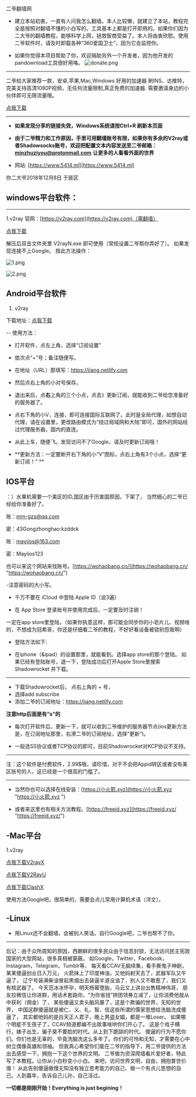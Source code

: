 二爷翻墙网

* 建立本站初衷，一直有人问我怎么翻墙，本人比较懒，就建立了本站，教程完全是按照对翻墙不懂的小白写的，工具基本上都是打开即用的。如果你们因为二大爷的翻墙教程，能够科学上网，拯救智商受益了。本人将由衷欣慰。使用二爷软件时，请及时卸载各种“360爱国卫士”，因为它会监控你。

* 如果你觉得本项目帮助了你，欢迎捐助另外一个开发者，因为他开发的pandownload工具很好用咯。
![donate.png](https://raw.githubusercontent.com/ugvf2009/Miles/master/donate.png)


------------

二爷给大家推荐一款，安卓,苹果,Mac,Windows 好用的加速器 刷INS、访推特，完美支持高清1080P视频，无任何流量限制,真正免费的加速器.
需要邀请身边的小伙伴即可无限流量哦。

[点我下载](https://share.antss007.com/aff/w5M2 "点我下载")

------------



*  **如果发现分享的链接失效，Windows系统请按Ctrl+R 刷新本页面**
*  **由于二爷精力和工作原因，手里可用翻墙账号有限，如果你有多余的V2ray或者Shadowsocks账号，欢迎把配置文本内容发送至二爷邮箱：[minzhuziyou@protonmail.com](minzhuziyou@protonmail.com "minzhuziyou@protonmail.com")**
**让更多的人看看外面的世界**

* 网站: [https://www.5414.ml](https://www.5414.ml)


你二大爷2018年12月8日 于匪区

## windows平台软件： 

* * *

1.v2ray
 官网：[https://v2ray.com](https://v2ray.com)（需翻墙）
 

[点我下载](https://github.com/ugvf2009/Miles/raw/master/v2rayN-Core.7z)

解压后双击文件夹里 V2rayN.exe 即可使用（常规设置二爷帮你弄好了）。
如果发现连接不上Google。
按此方法操作：

![1.png](https://i.loli.net/2019/04/25/5cc12d036ad65.png)


![2.png](https://i.loli.net/2019/04/25/5cc12d03c15fb.png)

## Android平台软件

1. v2ray 


下载地址：[点我下载](https://github.com/ugvf2009/Miles/raw/master/v2ray.apk) 


-- 使用方法：

*  打开软件，点左上角，选择“订阅设置”

*  依次点“+”号；备注随便写。

*  在地址（URL）那填写：[https://jiang.netlify.com ](https://jiang.netlify.com  "https://jiang.netlify.com ")

*  然后点右上角的小对号保存。

*  退出来后，点**右**上角的三个小点，点击》更新订阅，就能收到二爷给您准备好的服务器了。

*  点右下角的小V，连接，即可连接国际互联网了。此时是全局代理，如想自动代理，请在设置里，更改路由模式为“绕过局域网和大陆”即可，国外的网站经过代理服务器，国内的直连。

*  从此上车，随便飞。发现访问不了Google，请及时更新订阅哦！

*  **更新方法：一定要断开右下角的小“V”图标，点右上角有3个小点，选择“更新订阅！” **

##  IOS平台 
：）水果机需要一个美区的ID,国区由于历害国原因，下架了， 当然细心的二爷已经给你准备好了。 


账：mm-gzs@qq.com    

密：43Gongzhonghao:kzddck

账：mayiios@163.com

密：Mayiios123

也可以来这个网站来找账号。[https://wohaobang.cn/](https://wohaobang.cn/ "https://wohaobang.cn/")

-注意密码的大小写。


- 千万不要在 iCloud 中登陆 Apple ID（说3遍）

- 在 App Store 登录账号并使用完成后，一定要及时注销！

一定在app store里登陆，（如果你执意这样，那可能会同步你的小皂片儿、视频啥的，不想成为冠希哥，你还是仔细看二爷的教程，不好好看设备被锁别怨我啊）

- 登陆方法如下:

- 在iphone（&ipad）的设置那里，就能看到。选择app store的那个登陆。 如果已经有登陆账号，退一下，登陆成功后打开Apple Store里搜索Shadowrocket 并下载。
 

* * *

* 下载Shadowrocket后， 点右上角的 + 号，
* 选择add subscribe 
* 添加二爷的订阅地址：[https://jiang.netlify.com ](https://jiang.netlify.com  "https://jiang.netlify.com ")

**注意http后面是有“s”的**

* 每次打开软件后，更新一下，就可以收到二爷维护的服务器节点(ios更新方法是，在订阅地址那里，右滑二爷的订阅地址，选择“更新”)。 


* 一般选SS协议或者TCP协议的即可，目前Shadowrocket对KCP协议不支持。

* * *
注：这个软件是付费软件，2.99$哦，请珍惜，对于不会把Appid转区或者没有美区账号的人，这已经是一个很高的门槛了。

* * *

* 当然你也可以选择在线安装：[https://小火箭.xyz](https://小火箭.xyz  "https://小火箭.xyz ")

* 或者来这里也有相关方法教程。[https://freeid.xyz](https://freeid.xyz/ "https://freeid.xyz/")


## -Mac平台 

1.v2ray 

[点我下载V2rayX](https://github.com/Cenmrev/V2RayX/releases/download/v1.5.1/V2RayX.app.zip)

[点我下载V2RayU](https://github.com/yanue/V2rayU/releases/download/1.4.0/V2rayU.dmg)

[点我下载ClashX](https://github.com/yichengchen/clashX/releases/download/1.10.0/ClashX.dmg)

使用方法Google吧，很简单的，需要会点儿常用计算机术语（洋文）。

## -Linux

* 用Linux还不会翻墙，会被别人笑话。自行Google吧，二爷也帮不了你。


* * *

后记：由于众所周知的原因，西朝鲜的很多民众由于信息封锁，无法访问民主宪政国家的大型网站，很多真相被蒙蔽。 如Google，Twitter，Facebook，Instagram，Telegram，Tumblr等、 每天看CCAV无脑续集，看手撕鬼子神剧，某某傻逼创业日入万元， 火箭抹上了印度神油，又他妈射天去了，武器军队又牛逼了， 辽宁号装满柴油冒起黑烟出去装逼半道没油了，别人又不敢惹了，我们又有核武器了。 今天范冰冰怀孕，明天杨幂堕胎，马云又上讲台出售精神伟哥， 朋友拉微信让你进群，用话术套路你，“为你省钱”拼团领券立减了，让你消费他就从中获利（佣金）了， 某些傻逼又卖头脑风暴了，这是个欺骗的世界，无知的世界， 中国这群傻逼就是被仁、义、礼、智、信这些所谓的儒家思想给洗脑洗成傻逼了， 其实都他妈的是白天正人君子，晚上男盗女娼，都是一堆Loser。 如果哪个明星不生孩子了，CCAV频道都编不出故事啥哄你们开心了。 这是个戏子横行，婊子丛生，骗子臭不要脸的时代。从上到下跪舔的时代。 傻逼的行为不愿你们。你们也是无辜的，毕竟洗脑洗这么多年了。你们的可怜和无知，才需要在心中树立偶像英雄和领袖。 但我真心希望你们能在二爷的指导下，用二爷提供的方法出去感受一下，拥抱一下这个世界的文明。 二爷做为资深爬墙看片爱好者，特此写了本教程。让你从小白秒变小小白。 来吧，访问世界文明，自由，拥抱普世价值！ 从此告别傻逼傲慢无知没有独立思考能力的自己、做一个有点儿思想的自己。人到暮年，告诉自己儿孙，自己活过。 

**一切都是刚刚开始！Everything is just begining！**
